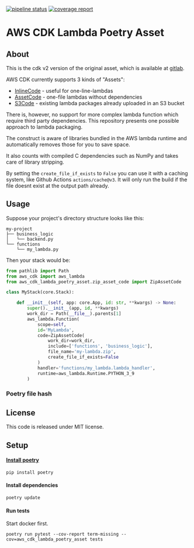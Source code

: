 [![pipeline status](https://gitlab.com/josef.stach/aws-cdk-lambda-asset/badges/master/pipeline.svg)](https://gitlab.com/josef.stach/aws-cdk-lambda-asset/commits/master)
[![coverage report](https://gitlab.com/josef.stach/aws-cdk-lambda-asset/badges/master/coverage.svg)](https://gitlab.com/josef.stach/aws-cdk-lambda-asset/commits/master)

# AWS CDK Lambda Poetry Asset

## About
This is the cdk v2 version of the original asset, which is available at [gitlab](https://gitlab.com/josef.stach/aws-cdk-lambda-asset).


AWS CDK currently supports 3 kinds of "Assets":

* [InlineCode](https://docs.aws.amazon.com/cdk/api/latest/docs/@aws-cdk_aws-lambda.InlineCode.html) - useful for one-line-lambdas
* [AssetCode](https://docs.aws.amazon.com/cdk/api/latest/docs/@aws-cdk_aws-lambda.AssetCode.html) - one-file lambdas without dependencies
* [S3Code](https://docs.aws.amazon.com/cdk/api/latest/docs/@aws-cdk_aws-lambda.S3Code.html) - existing lambda packages already uploaded in an S3 bucket

There is, however, no support for more complex lambda function which require third party dependencies.
This repository presents one possible approach to lambda packaging.

The construct is aware of libraries bundled in the AWS lambda runtime and automatically removes those for you to save space.

It also counts with compiled C dependencies such as NumPy and takes care of library stripping.

By setting the `create_file_if_exists` to `False` you can use it with a caching system, like Github Actions `actions/cache@v3`. It will only run the build if the file doesnt exist at the output path already.
## Usage
Suppose your project's directory structure looks like this:
```
my-project
├── business_logic
│   └── backend.py
└── functions
    └── my_lambda.py
```

Then your stack would be:

```python
from pathlib import Path
from aws_cdk import aws_lambda
from aws_cdk_lambda_poetry_asset.zip_asset_code import ZipAssetCode

class MyStack(core.Stack):

    def __init__(self, app: core.App, id: str, **kwargs) -> None:
        super().__init__(app, id, **kwargs)
        work_dir = Path(__file__).parents[1]
        aws_lambda.Function(
            scope=self,
            id='MyLambda',
            code=ZipAssetCode(
                work_dir=work_dir,
                include=['functions', 'business_logic'],
                file_name='my-lambda.zip',
                create_file_if_exists=False
            )
            handler='functions/my_lambda.lambda_handler',
            runtime=aws_lambda.Runtime.PYTHON_3_9
        )
```

### Poetry file hash
## License
This code is released under MIT license.

## Setup

#### [Install poetry](https://github.com/sdispater/poetry#installation)
```commandline
pip install poetry
```

#### Install dependencies
```commandline
poetry update
```

#### Run tests
Start docker first.
```commandline
poetry run pytest --cov-report term-missing --cov=aws_cdk_lambda_poetry_asset tests
```
